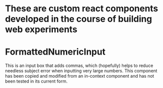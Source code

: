 # These are custom react components developed in the course of building web experiments

# FormattedNumericInput 

This is an input box that adds commas, which (hopefully) helps to reduce needless subject error when inputting very large numbers.  This component has been copied and modified from an in-context component and has not been tested in its current form.